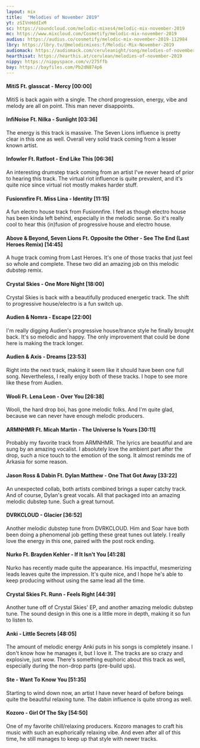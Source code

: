 ```yaml
---
layout: mix
title:  "Melodies of November 2019"
yt: zSIVnHddIxM
sc: https://soundcloud.com/melodic-mixes4/melodic-mix-november-2019
mc: https://www.mixcloud.com/Cosmetify/melodic-mix-november-2019
audius: https://audius.co/cosmetify/melodic-mix-november-2019-112984
lbry: https://lbry.tv/@melodicmixes:f/Melodic-Mix-November-2019
audiomack: https://audiomack.com/ceruleanight/song/melodies-of-november-2019
hearthisat: https://hearthis.at/cerulean/melodies-of-november-2019
nippy: https://nippyspace.com/v/275ffb
bay: https://bayfiles.com/Pb2dN874p6
---
```


#### MitiS Ft. glasscat - Mercy [00:00]
MitiS is back again with a single. The chord progression, energy, vibe and melody are all on point. This man never disappoints.

#### InfiNoise Ft. Nilka - Sunlight [03:36]
The energy is this track is massive. The Seven Lions influence is pretty clear in this one as well. Overall very solid track coming from a lesser known artist.

#### Infowler Ft. Ratfoot - End Like This [06:36]
An interesting drumstep track coming from an artist I've never heard of prior to hearing this track. The virtual riot influence is quite prevalent, and it's quite nice since virtual riot mostly makes harder stuff.

#### Fusionnfire Ft. Miss Lina - Identity [11:15]
A fun electro house track from Fusionnfire. I feel as though electro house has been kinda left behind, especially in the melodic sense. So it's really cool to hear this (in)fusion of progressive house and electro house.

#### Above & Beyond, Seven Lions Ft. Opposite the Other - See The End (Last Heroes Remix) [14:45]
A huge track coming from Last Heroes. It's one of those tracks that just feel so whole and complete. These two did an amazing job on this melodic dubstep remix.

#### Crystal Skies - One More Night [18:00]
Crystal Skies is back with a beautifully produced energetic track. The shift to progressive house/electro is a fun switch up.

#### Audien & Nomra - Escape [22:00]
I'm really digging Audien's progressive house/trance style he finally brought back. It's so melodic and happy. The only improvement that could be done here is making the track longer.

#### Audien & Axis - Dreams [23:53]
Right into the next track, making it seem like it should have been one full song. Nevertheless, I really enjoy both of these tracks. I hope to see more like these from Audien.

#### Wooli Ft. Lena Leon - Over You [26:38]
Wooli, the hard drop boi, has gone melodic folks. And I'm quite glad, because we can never have enough melodic producers.

#### ARMNHMR Ft. Micah Martin - The Universe Is Yours [30:11]
Probably my favorite track from ARMNHMR. The lyrics are beautiful and are sung by an amazing vocalist. I absolutely love the ambient part after the drop, such a nice touch to the emotion of the song. It almost reminds me of Arkasia for some reason.

#### Jason Ross & Dabin Ft. Dylan Matthew - One That Got Away [33:22]
An unexpected collab, both artists combined brings a super catchy track. And of course, Dylan's great vocals. All that packaged into an amazing melodic dubstep tune. Such a great turnout.

#### DVRKCLOUD - Glacier [36:52]
Another melodic dubstep tune from DVRKCLOUD. Him and Soar have both been doing a phenomenal job getting these great tunes out lately. I really love the energy in this one, paired with the post rock ending.

#### Nurko Ft. Brayden Kehler - If It Isn't You [41:28]
Nurko has recently made quite the appearance. His impactful, mesmerizing leads leaves quite the impression. It's quite nice, and I hope he's able to keep producing without using the same lead all the time.

#### Crystal Skies Ft. Runn - Feels Right [44:39]
Another tune off of Crystal Skies' EP, and another amazing melodic dubstep tune. The sound design in this one is a little more in depth, making it so fun to listen to.

#### Anki - Little Secrets [48:05]
The amount of melodic energy Anki puts in his songs is completely insane. I don't know how he manages it, but I love it. The tracks are so crazy and explosive, just wow. There's something euphoric about this track as well, especially during the non-drop parts (pre-build ups).

#### Ste - Want To Know You [51:35]
Starting to wind down now, an artist I have never heard of before beings quite the beautiful relaxing tune. The dabin influence is quite strong as well.

#### Kozoro - Girl Of The Sky [54:50]
One of my favorite chill/relaxing producers. Kozoro manages to craft his music with such an euphorically relaxing vibe. And even after all of this time, he still manages to keep up that style with newer tracks.